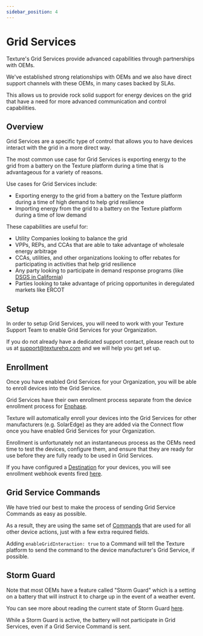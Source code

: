 ```yaml
---
sidebar_position: 4
---
```


# Grid Services

Texture's Grid Services provide advanced capabilities through partnerships with OEMs.

We've established strong relationships with OEMs and we also have direct support channels with these OEMs, in many cases backed by SLAs.

This allows us to provide rock solid support for energy devices on the grid that have a need for more advanced communication and control capabilities.

## Overview

Grid Services are a specific type of control that allows you to have devices interact with the grid in a more direct way.

The most common use case for Grid Services is exporting energy to the grid from a battery on the Texture platform during a time that is advantageous for a variety of reasons.

Use cases for Grid Services include:

- Exporting energy to the grid from a battery on the Texture platform during a time of high demand to help grid resilience
- Importing energy from the grid to a battery on the Texture platform during a time of low demand

These capabilities are useful for:

- Utility Companies looking to balance the grid
- VPPs, REPs, and CCAs that are able to take advantage of wholesale energy arbitrage
- CCAs, utilities, and other organizations looking to offer rebates for participating in activities that help grid resilience
- Any party looking to participate in demand response programs (like [DSGS in California](https://www.energy.ca.gov/programs-and-topics/programs/demand-side-grid-support-program))
- Parties looking to take advantage of pricing opportunites in deregulated markets like ERCOT

## Setup

In order to setup Grid Services, you will need to work with your Texture Support Team to enable Grid Services for your Organization.

If you do not already have a dedicated support contact, please reach out to us at support@texturehq.com and we will help you get set up.

## Enrollment

Once you have enabled Grid Services for your Organization, you will be able to enroll devices into the Grid Service.

Grid Services have their own enrollment process separate from the device enrollment process for [Enphase](docs/sources/oem/enphase). 

Texture will automatically enroll your devices into the Grid Services for other manufacturers (e.g. SolarEdge) as they are added via the Connect flow once you have enabled Grid Services for your Organization.

Enrollment is unfortunately not an instantaneous process as the OEMs need time to test the devices, configure them, and ensure that they are ready for use before they are fully ready to be used in Grid Services.

If you have configured a [Destination](/docs/destinations/overview) for your devices, you will see enrollment webhook events fired [here](/docs/destinations/event-types).

## Grid Service Commands

We have tried our best to make the process of sending Grid Service Commands as easy as possible.

As a result, they are using the same set of [Commands](/docs/commands/overview) that are used for all other device actions, just with a few extra required fields.

Adding `enableGridInteraction: true` to a Command will tell the Texture platform to send the command to the device manufacturer's Grid Service, if possible.

## Storm Guard

Note that most OEMs have a feature called "Storm Guard" which is a setting on a battery that will instruct it to charge up in the event of a weather event.

You can see more about reading the current state of Storm Guard [here](/docs/devices/data-models/batteries).

While a Storm Guard is active, the battery will not participate in Grid Services, even if a Grid Service Command is sent.

